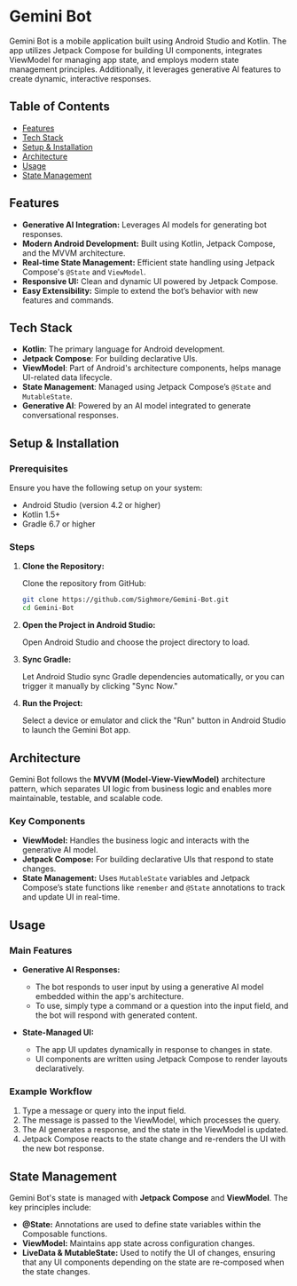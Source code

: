 # Gemini Bot

Gemini Bot is a mobile application built using Android Studio and Kotlin. The app utilizes Jetpack Compose for building UI components, integrates ViewModel for managing app state, and employs modern state management principles. Additionally, it leverages generative AI features to create dynamic, interactive responses.

## Table of Contents

- [Features](#features)
- [Tech Stack](#tech-stack)
- [Setup & Installation](#setup--installation)
- [Architecture](#architecture)
- [Usage](#usage)
- [State Management](#state-management)


## Features

- **Generative AI Integration:** Leverages AI models for generating bot responses.
- **Modern Android Development:** Built using Kotlin, Jetpack Compose, and the MVVM architecture.
- **Real-time State Management:** Efficient state handling using Jetpack Compose's `@State` and `ViewModel`.
- **Responsive UI:** Clean and dynamic UI powered by Jetpack Compose.
- **Easy Extensibility:** Simple to extend the bot’s behavior with new features and commands.

## Tech Stack

- **Kotlin**: The primary language for Android development.
- **Jetpack Compose**: For building declarative UIs.
- **ViewModel**: Part of Android's architecture components, helps manage UI-related data lifecycle.
- **State Management**: Managed using Jetpack Compose’s `@State` and `MutableState`.
- **Generative AI**: Powered by an AI model integrated to generate conversational responses.

## Setup & Installation

### Prerequisites

Ensure you have the following setup on your system:

- Android Studio (version 4.2 or higher)
- Kotlin 1.5+
- Gradle 6.7 or higher

### Steps

1. **Clone the Repository:**

   Clone the repository from GitHub:
   ```bash
   git clone https://github.com/Sighmore/Gemini-Bot.git
   cd Gemini-Bot
   ```

2. **Open the Project in Android Studio:**

   Open Android Studio and choose the project directory to load.

3. **Sync Gradle:**

   Let Android Studio sync Gradle dependencies automatically, or you can trigger it manually by clicking "Sync Now."

4. **Run the Project:**

   Select a device or emulator and click the "Run" button in Android Studio to launch the Gemini Bot app.

## Architecture

Gemini Bot follows the **MVVM (Model-View-ViewModel)** architecture pattern, which separates UI logic from business logic and enables more maintainable, testable, and scalable code.

### Key Components

- **ViewModel:** Handles the business logic and interacts with the generative AI model.
- **Jetpack Compose:** For building declarative UIs that respond to state changes.
- **State Management:** Uses `MutableState` variables and Jetpack Compose’s state functions like `remember` and `@State` annotations to track and update UI in real-time.

## Usage

### Main Features

- **Generative AI Responses:**
   - The bot responds to user input by using a generative AI model embedded within the app's architecture.
   - To use, simply type a command or a question into the input field, and the bot will respond with generated content.

- **State-Managed UI:**
   - The app UI updates dynamically in response to changes in state.
   - UI components are written using Jetpack Compose to render layouts declaratively.

### Example Workflow

1. Type a message or query into the input field.
2. The message is passed to the ViewModel, which processes the query.
3. The AI generates a response, and the state in the ViewModel is updated.
4. Jetpack Compose reacts to the state change and re-renders the UI with the new bot response.

## State Management

Gemini Bot's state is managed with **Jetpack Compose** and **ViewModel**. The key principles include:

- **@State:** Annotations are used to define state variables within the Composable functions.
- **ViewModel:** Maintains app state across configuration changes.
- **LiveData & MutableState:** Used to notify the UI of changes, ensuring that any UI components depending on the state are re-composed when the state changes.

